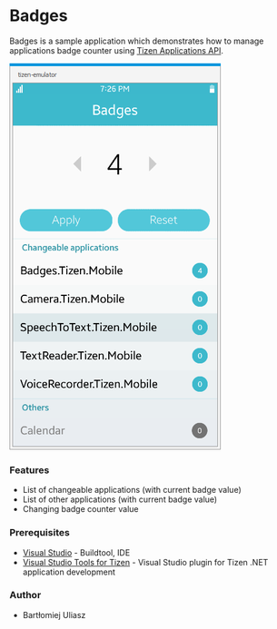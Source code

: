 # Badges
Badges is a sample application which demonstrates how to manage applications badge
counter using [Tizen Applications API](https://developer.tizen.org/dev-guide/csapi/api/Tizen.Applications.html).

![Main page](./Screenshots/main.png)

### Features
* List of changeable applications (with current badge value)
* List of other applications (with current badge value)
* Changing badge counter value

### Prerequisites

* [Visual Studio](https://www.visualstudio.com/) - Buildtool, IDE
* [Visual Studio Tools for Tizen](https://developer.tizen.org/development/visual-studio-tools-tizen/installing-visual-studio-tools-tizen) - Visual Studio plugin for Tizen .NET application development

### Author
* Bartłomiej Uliasz
